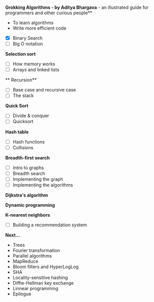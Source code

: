 **Grokking Algorithms - by Aditya Bhargava** - an illustrated guide for programmers and other curious people**

- To learn algorithms
- Write more efficient code

- [x] Binary Search
- [ ] Big O notation

**Selection sort**
- [ ] How memory works
- [ ] Arrays and linked lists

** Recursion**
- [ ] Base case and recursive case
- [ ] The stack

**Quick Sort**
- [ ] Divide & conquer
- [ ] Quicksort

**Hash table**
- [ ] Hash functions
- [ ] Collisions

**Breadth-first search**
- [ ] Intro to graphs
- [ ] Breadth search 
- [ ] Implementing the graph 
- [ ] Implementing the algorithms

**Dijkstra's algorithm**

**Dynamic programming** 

**K-nearest neighbors**
- [ ] Building a recommendation system

**Next...**
- Trees
- Fourier transformation
- Parallel algorithms
- MapReduce
- Bloom filters and HyperLogLog
- SHA
- Locality-sensitive hashing
- Diffie-Hellman key exchange
- Linnear programming
- Epilogue
